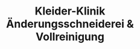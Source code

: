 ---
title: "Kleider-Klinik Änderungsschneiderei & Vollreinigung"
url: /berlin/kleider-klinik-aenderungsschneiderei-und-vollreinigung/
shop: Schneiderei
---